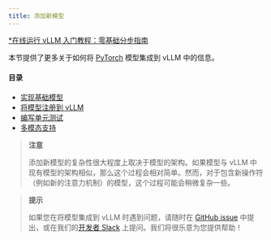 ```yaml
---
title: 添加新模型
---
```


[\*在线运行 vLLM 入门教程：零基础分步指南](https://openbayes.com/console/public/tutorials/rXxb5fZFr29?utm_source=vLLM-CNdoc&utm_medium=vLLM-CNdoc-V1&utm_campaign=vLLM-CNdoc-V1-25ap)

本节提供了更多关于如何将 [PyTorch](https://pytorch.org/) 模型集成到 vLLM 中的信息。

#### 目录

- [实现基础模型](https://docs.vllm.ai/en/latest/contributing/model/basic.html)
- [将模型注册到 vLLM](https://docs.vllm.ai/en/latest/contributing/model/registration.html)
- [编写单元测试](https://docs.vllm.ai/en/latest/contributing/model/tests.html)
- [多模态支持](https://docs.vllm.ai/en/latest/contributing/model/multimodal.html)

> **注意**
> 
> 添加新模型的复杂性很大程度上取决于模型的架构。如果模型与 vLLM 中现有模型的架构相似，那么这个过程会相对简单。然而，对于包含新操作符（例如新的注意力机制）的模型，这个过程可能会稍微复杂一些。

> **提示**
> 
> 如果您在将模型集成到 vLLM 时遇到问题，请随时在 [GitHub issue](https://github.com/vllm-project/vllm/issues) 中提出，或在我们的[开发者 Slack](https://slack.vllm.ai/) 上提问。我们将很乐意为您提供帮助！
